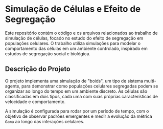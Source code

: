 # Simulação de Células e Efeito de Segregação

Este repositório contém o código e os arquivos relacionados ao trabalho de simulação de células, focado no estudo do efeito de segregação em populações celulares. O trabalho utiliza simulações para modelar o comportamento das células em um ambiente controlado, inspirado em estudos de segregação social e biológica.

## Descrição do Projeto

O projeto implementa uma simulação de "boids", um tipo de sistema multi-agente, para demonstrar como populações celulares segregadas podem se organizar ao longo do tempo em um ambiente discreto. As células são classificadas em dois tipos, cada uma com suas próprias características de velocidade e comportamento.

A simulação é configurada para rodar por um período de tempo, com o objetivo de observar padrões emergentes e medir a evolução da métrica `Gama` ao longo das interações celulares.
